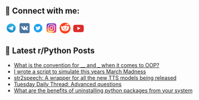 ## 🔎 Connect with me:
[<img src="https://github.com/bullbesh/bullbesh/blob/main/images/Telegram.png" width="32" height="32" />](https://t.me/bullbesh)
[<img src="https://github.com/bullbesh/bullbesh/blob/main/images/VK.png" width="32" height="32" />](https://vk.com/bullbesh)
[<img src="https://github.com/bullbesh/bullbesh/blob/main/images/Twitter.png" width="32" height="32" />](https://twitter.com/bullbesh1)
[<img src="https://github.com/bullbesh/bullbesh/blob/main/images/Instagram.png" width="32" height="32" />](https://www.instagram.com/bullbesh)
[<img src="https://github.com/bullbesh/bullbesh/blob/main/images/Reddit.png" width="32" height="32" />](https://www.reddit.com/user/bullbesh)
[<img src="https://github.com/bullbesh/bullbesh/blob/main/images/YouTube.png" width="32" height="32" />](https://www.youtube.com/channel/UCtfjRs6uzgq5mfm8S06WTcg)

## 📕 Latest r/Python Posts
<!-- BLOG-POST-LIST:START -->
- [What is the convention for __ and _ when it comes to OOP?](https://www.reddit.com/r/Python/comments/1jdtab6/what_is_the_convention_for_and_when_it_comes_to/)
- [I wrote a script to simulate this years March Madness](https://www.reddit.com/r/Python/comments/1jdsi9u/i_wrote_a_script_to_simulate_this_years_march/)
- [str2speech: A wrapper for all the new TTS models being released](https://www.reddit.com/r/Python/comments/1jdrvwy/str2speech_a_wrapper_for_all_the_new_tts_models/)
- [Tuesday Daily Thread: Advanced questions](https://www.reddit.com/r/Python/comments/1jdrtck/tuesday_daily_thread_advanced_questions/)
- [What are the benefits of uninstalling python packages from your system](https://www.reddit.com/r/Python/comments/1jdqfql/what_are_the_benefits_of_uninstalling_python/)
<!-- BLOG-POST-LIST:END -->

